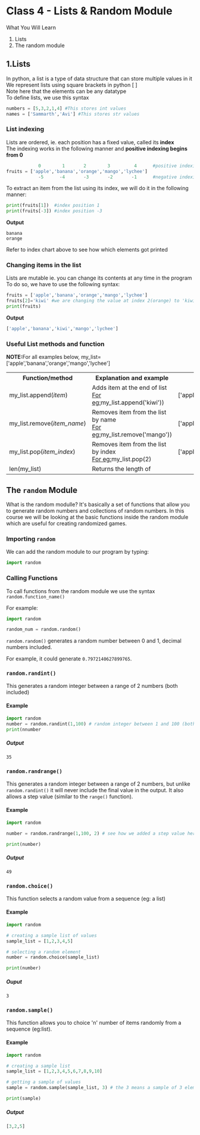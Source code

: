 
<h1>Class 4 - Lists & Random Module</h1>

What You Will Learn
<ol>
  <li>Lists
  <li>The random module
</ol>

## 1.Lists
In python, a list is a type of data structure that can store multiple values in it
<br>We represent lists using square brackets in python [ ]
<br>Note here that the elements can be any datatype
<br>To define lists, we use this syntax
```python
numbers = [5,3,2,1,4] #This stores int values
names = ['Sammarth','Avi'] #This stores str values
```
### List indexing
Lists are ordered, ie. each position has a fixed value, called its <b>index</b>
<br>The indexing works in the following manner and <b>positive indexing begins from 0</b>
```python
            0        1       2        3         4      #positive indexing
fruits = ['apple','banana','orange','mango','lychee']
            -5      -4       -3       -2       -1      #negative indexing
``` 
To extract an item from the list using its index, we will do it in the following manner:
```python
print(fruits[1])  #index position 1  
print(fruits[-3]) #index position -3
```
<b>Output</b>
```
banana
orange 
```
Refer to index chart above to see how which elements got printed

### Changing items in the list
Lists are mutable ie. you can change its contents at any time in the program
<br>To do so, we have to use the following syntax:
```python
fruits = ['apple','banana','orange','mango','lychee']
fruits[2]='kiwi' #we are changing the value at index 2(orange) to 'kiwi'
print(fruits)
```
<b>Output</b>
```python
['apple','banana','kiwi','mango','lychee']
```

### Useful List methods and function
<b>NOTE:</b>For all examples below, my_list=['apple','banana','orange','mango','lychee']
<table>
  <tr>
    <th>Function/method
    <th>Explanation and example
    <th>Ouptut
  </tr>
  <tr>
    <td>my_list.append(<i>item</i>)
    <td>Adds item at the end of list<br><u>For eg:</u>my_list.append('kiwi'))
    <td>['apple','banana','orange','mango','lychee','kiwi']
  </tr>
  <tr>
    <td>my_list.remove(<i>item_name</i>)
    <td>Removes item from the list by name<br><u>For eg:</u>my_list.remove('mango'))
    <td>['apple','banana','orange','lychee']
  </tr>
  <tr>
    <td>my_list.pop(<i>item_index</i>)
    <td>Removes item from the list by index<br><u>For eg:</u>my_list.pop(2)
    <td>['apple','banana','mango','lychee']
  </tr>
  <tr>
    <td>len(my_list)
    <td>Returns the length of 
  </tr>
</table>

## The ```random``` Module
What is the random modulle? It's basically a set of functions that allow you to generate random numbers and collections of random numbers. In this course we will be looking at the basic functions inside the random module which are useful for creating randomized games.

### Importing ```random```

We can add the random module to our program by typing:
```python
import random
```

### Calling Functions
To call functions from the random module we use the syntax ```random.function_name()```

For example:
```python
import random

random_num = random.random()
```
```random.random()``` generates a random number between 0 and 1, decimal numbers included.

For example, it could generate ```0.7972140627899765```.

### ```random.randint()```
This generates a random integer between a range of 2 numbers (both included)

#### Example
```python
import random
number = random.randint(1,100) # random integer between 1 and 100 (both included)
print(nnumber
```

##### Output
```
35
```

### ```random.randrange()```
This generates a random integer between a range of 2 numbers, but unlike ```random.randint()``` it will never include the final value in the output. It also allows a step value (similar to the ```range()``` function).

#### Example
```python
import random

number = random.randrange(1,100, 2) # see how we added a step value here, now it will only generate an integer excluding 2,4,6,8,... i.e. only odd numbers

print(number)
```

##### Output
```
49
```

### ```random.choice()```
This function selects a random value from a sequence (eg: a list)

#### Example
```python
import random

# creating a sample list of values
sample_list = [1,2,3,4,5]

# selecting a random element
number = random.choice(sample_list)

print(number)
```

##### Ouput
```
3
```

### ```random.sample()```
This function allows you to choice 'n' number of items randomly from a sequence (eg:list).

#### Example
```python
import random

# creating a sample list
sample_list = [1,2,3,4,5,6,7,8,9,10]

# getting a sample of values
sample = random.sample(sample_list, 3) # the 3 means a sample of 3 elements

print(sample)
```

##### Output
```python
[3,2,5]
```
